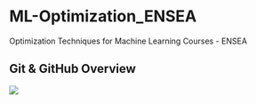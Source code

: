 # ML-Optimization_ENSEA
Optimization Techniques for Machine Learning Courses - ENSEA


## Git & GitHub Overview
![](0.Miscellaneous/Git-GitHub.jfif)

